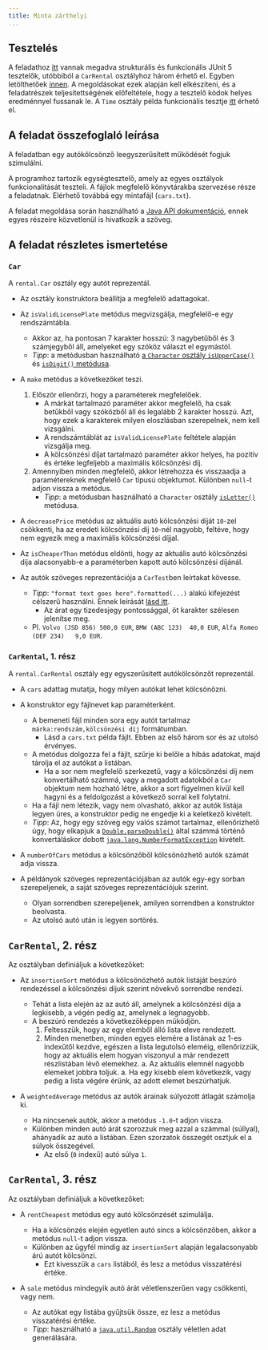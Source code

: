 ```yaml
---
title: Minta zárthelyi
...
```


<!--
Compile as:
pandoc --strip-comments zh-minta-Rental.md -H stilus5.css -o for-students/zh-minta-Rental.html
-->

## Tesztelés

A feladathoz [itt](rental_files/) vannak megadva strukturális és funkcionális JUnit 5 tesztelők, utóbbiból a `CarRental` osztályhoz három érhető el. Egyben letölthetőek [innen](rental_files/sample_rental.zip).
A megoldásokat ezek alapján kell elkészíteni, és a feladatrészek teljesítettségének előfeltétele, hogy a tesztelő kódok helyes eredménnyel fussanak le.
A `Time` osztály példa funkcionális tesztje [itt](../tests/time/TimeTest.java) érhető el.

## A feladat összefoglaló leírása

A feladatban egy autókölcsönző leegyszerűsített működését fogjuk szimulálni.

A programhoz tartozik egységtesztelő, amely az egyes osztályok funkcionalitását teszteli.
A fájlok megfelelő könyvtárakba szervezése része a feladatnak.
Elérhető továbbá egy mintafájl (`cars.txt`).

A feladat megoldása során használható a [Java API dokumentáció][javaapi21],
ennek egyes részeire közvetlenül is hivatkozik a szöveg.

## A feladat részletes ismertetése

### `Car`

A `rental.Car` osztály egy autót reprezentál.

- Az osztály konstruktora beállítja a megfelelő adattagokat.
- Az `isValidLicensePlate` metódus megvizsgálja, megfelelő-e egy rendszámtábla.
    -   Akkor az, ha pontosan 7 karakter hosszú: 3 nagybetűből és 3 számjegyből áll, amelyeket egy szóköz választ el egymástól.
    -   *Tipp*: a metódusban használható [a `Character` osztály `isUpperCase()`][isuppercase] és [`isDigit()` metódusa][isdigit].
- A `make` metódus a következőket teszi.
    1. Először ellenőrzi, hogy a paraméterek megfelelőek.
        -   A márkát tartalmazó paraméter akkor megfelelő, ha csak betűkből vagy szóközből áll és legalább 2 karakter hosszú.
            Azt, hogy ezek a karakterek milyen eloszlásban szerepelnek, nem kell vizsgálni.
        -   A rendszámtáblát az `isValidLicensePlate` feltétele alapján vizsgálja meg.
        -   A kölcsönzési díjat tartalmazó paraméter akkor helyes, ha pozitív és értéke legfeljebb a maximális kölcsönzési díj.
    2. Amennyiben minden megfelelő, akkor létrehozza és visszaadja a paramétereknek megfelelő `Car` típusú objektumot. Különben `null`-t adjon vissza a metódus.
        -   *Tipp*: a metódusban használható a `Character` osztály [`isLetter()`][isletter] metódusa.

- A `decreasePrice` metódus az aktuális autó kölcsönzési díját `10`-zel csökkenti, ha az eredeti kölcsönzési díj `10`-nél nagyobb, feltéve, hogy nem egyezik meg a maximális kölcsönzési díjjal.

- Az `isCheaperThan` metódus eldönti, hogy az aktuális autó kölcsönzési díja alacsonyabb-e a paraméterben kapott autó kölcsönzési díjánál.

- Az autók szöveges reprezentációja a `CarTest`ben leírtakat kövesse.
    -   *Tipp*: `"format text goes here".formatted(...)` alakú kifejezést célszerű használni. Ennek leírását [lásd itt][fmtstring].
        -   Az árat egy tizedesjegy pontossággal, öt karakter szélesen jelenítse meg.
    -   Pl. `Volvo (JSD 856) 500,0 EUR`, `BMW (ABC 123)  40,0 EUR`, `Alfa Romeo (DEF 234)   9,0 EUR`.

### `CarRental`, 1. rész

A `rental.CarRental` osztály egy egyszerűsített autókölcsönzőt reprezentál.

- A `cars` adattag mutatja, hogy milyen autókat lehet kölcsönözni.

- A konstruktor egy fájlnevet kap paraméterként.
    - A bemeneti fájl minden sora egy autót tartalmaz `márka:rendszám,kölcsönzési díj` formátumban.
        - Lásd a `cars.txt` példa fájlt. Ebben az első három sor és az utolsó érvényes.
    - A metódus dolgozza fel a fájlt, szűrje ki belőle a hibás adatokat, majd tárolja el az autókat a listában.
        - Ha a sor nem megfelelő szerkezetű, vagy a kölcsönzési díj nem konvertálható számmá, vagy a megadott adatokból a `Car` objektum nem hozható létre, akkor a sort figyelmen kívül kell hagyni és a feldolgozást a következő sorral kell folytatni.
    - Ha a fájl nem létezik, vagy nem olvasható, akkor az autók listája legyen üres, a konstruktor pedig ne engedje ki a keletkező kivételt.
    - *Tipp*: Az, hogy egy szöveg egy valós számot tartalmaz, ellenőrizhető úgy, hogy elkapjuk a [`Double.parseDouble()`][parsedouble] által számmá történő konvertáláskor dobott [`java.lang.NumberFormatException`][nfe] kivételt.

- A `numberOfCars` metódus a kölcsönzőből kölcsönözhető autók számát adja vissza.

- A példányok szöveges reprezentációjában az autók egy-egy sorban szerepeljenek, a saját szöveges reprezentációjuk szerint.
    -   Olyan sorrendben szerepeljenek, amilyen sorrendben a konstruktor beolvasta.
    -   Az utolsó autó után is legyen sortörés.

## `CarRental`, 2. rész

Az osztályban definiáljuk a következőket:

- Az `insertionSort` metódus a kölcsönözhető autók listáját beszúró rendezéssel a kölcsönzési díjuk szerint növekvő sorrendbe rendezi.
    -   Tehát a lista elején az az autó áll, amelynek a kölcsönzési díja a legkisebb, a végén pedig az, amelynek a legnagyobb.
    -   A beszúró rendezés a következőképpen működjön.
        1.  Feltesszük, hogy az egy elemből álló lista eleve rendezett.
        1.  Minden menetben, minden egyes elemére a listának az 1-es indexűtől kezdve, egészen a lista legutolsó eleméig, ellenőrizzük, hogy az aktuális elem hogyan viszonyul a már rendezett részlistában lévő elemekhez.
            a.  Az aktuális elemnél nagyobb elemeket jobbra toljuk.
            a.  Ha egy kisebb elem következik, vagy pedig a lista végére érünk, az adott elemet beszúrhatjuk.

- A `weightedAverage` metódus az autók árainak súlyozott átlagát számolja ki.
    - Ha nincsenek autók, akkor a metódus `-1.0`-t adjon vissza.
    - Különben minden autó árát szorozzuk meg azzal a számmal (súllyal), ahányadik az autó a listában. Ezen szorzatok összegét osztjuk el a súlyok összegével. 
        - Az első (`0` indexű) autó súlya `1`.

## `CarRental`, 3. rész

Az osztályban definiáljuk a következőket:

- A `rentCheapest` metódus egy autó kölcsönzését szimulálja.
    - Ha a kölcsönzés elején egyetlen autó sincs a kölcsönzőben, akkor a metódus `null`-t adjon vissza.
    - Különben az ügyfél mindig az `insertionSort` alapján legalacsonyabb árú autót kölcsönzi.
        - Ezt kivesszük a `cars` listából, és lesz a metódus visszatérési értéke.

- A `sale` metódus mindegyik autó árát véletlenszerűen vagy csökkenti, vagy nem.
    -   Az autókat egy listába gyűjtsük össze, ez lesz a metódus visszatérési értéke.
    -   *Tipp*: használható a [`java.util.Random`][random] osztály véletlen adat generálására.

[javaapi21]: https://docs.oracle.com/en/java/javase/21/docs/api/index.html
[fmtstring]: https://docs.oracle.com/en/java/javase/21/docs/api/java.base/java/util/Formatter.html#syntax
[arraylist]: https://docs.oracle.com/en/java/javase/21/docs/api/java.base/java/util/ArrayList.html
[parsedouble]: https://docs.oracle.com/en/java/javase/21/docs/api/java.base/java/lang/Double.html#parseDouble(java.lang.String)
[nfe]: https://docs.oracle.com/en/java/javase/21/docs/api/java.base/java/lang/NumberFormatException.html
[isdigit]: https://docs.oracle.com/en/java/javase/21/docs/api/java.base/java/lang/Character.html#isDigit(char)
[isletter]: https://docs.oracle.com/en/java/javase/21/docs/api/java.base/java/lang/Character.html#isLetter(char)
[isuppercase]: https://docs.oracle.com/en/java/javase/21/docs/api/java.base/java/lang/Character.html#isUpperCase(char)
[random]: https://docs.oracle.com/en/java/javase/21/docs/api/java.base/java/util/Random.html
